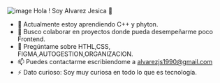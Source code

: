 ![image](https://user-images.githubusercontent.com/78943636/202449951-e5cf884b-efe6-4ec3-8764-ad46547a3399.png) Hola ! Soy Alvarez Jesica 👋 




- 🌱 Actualmente estoy aprendiendo C++ y phyton.
- 👯 Busco colaborar en proyectos donde pueda desempeñarme poco Frontend.
- 💬 Pregúntame sobre HTHL,CSS, FIGMA,AUTOGESTION,ORGANIZACION.
- 📫 Puedes contactarme escribiendome a alvarezjs1990@gmail.com
- ⚡ Dato curioso: Soy muy curiosa en todo lo que es tecnología.


